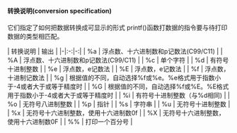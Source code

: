 #### 转换说明(conversion specification)
它们指定了如何把数据转换成可显示的形式
printf()函数打数据的指令要与待打印数据的类型相匹配。

| 转换说明 | 输出 |
|-|:-:|-:|
| %a | 浮点数、十六进制数和p记数法(C99/C11) |
| %A | 浮点数、十六进制数和p记数法(C99/C11) |
| %c | 单个字符 |
| %d | 有符号十进制整数 |
| %e | 浮点数，e记数法 |
| %E | 浮点数，e记数法 |
| %f | 浮点数，十进制记数法 |
| %g | 根据值的不同，自动选择%f或%e。%e格式用于指数小于-4或者大于或等于精度时 |
| %G | 根据值的不同，自动选择%f或%E。%E格式用于指数小于-4或者大于或等于精度时 |
| %i | 有符号十进制整数（与%d相同) |
| %o | 无符号八进制整数 |
| %p | 指针 |
| %s | 字符串 |
| %u | 无符号十进制整数 |
| %x | 无符号十六进制整数，使用十六进制数0f |
| %X | 无符号十六进制整数，使用十六进制数0F |
| %% | 打印一个百分号 |


